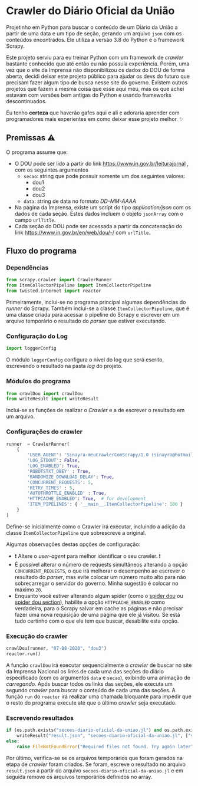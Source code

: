 # Crawler do Diário Oficial da União
Projetinho em Python para buscar o conteúdo de um Diário da União a partir de uma data e um tipo de seção, gerando um arquivo `json` com os conteúdos encontrados. Ele utiliza a versão 3.8 do Python e o framework Scrapy.

Este projeto serviu para eu treinar Python com um framework de *crawler* bastante conhecido que até então eu não possuía experiência. Porém, uma vez que o site da Imprensa não disponibilizou os dados do DOU de forma aberta, decidi deixar este projeto público para ajudar os devs do futuro que precisam fazer algum tipo de busca nesse site do governo. Existem outros projetos que fazem a mesma coisa que esse aqui meu, mas os que achei estavam com versões bem antigas do Python e usando frameworks descontinuados.

Eu tenho **certeza** que haverão gafes aqui e ali e adoraria aprender com programadores mais experientes em como deixar esse projeto melhor. :sparkles:

## Premissas :warning:
O programa assume que:
* O DOU pode ser lido a partir do link https://www.in.gov.br/leiturajornal , com os seguintes argumentos
    * `secao`: string que pode possuir somente um dos seguintes valores:
        * dou1
        * dou2
        * dou3
    * `data`: string de data no formato *DD-MM-AAAA*
* Na página da Imprensa, existe um script do tipo *application/json* com os dados de cada seção. Estes dados incluem o objeto `jsonArray` com o campo `urlTitle`.
* Cada seção do DOU pode ser acessada a partir da concatenação do link https://www.in.gov.br/en/web/dou/-/ com `urlTitle`.

## Fluxo do programa

### Dependências
```python
from scrapy.crawler import CrawlerRunner
from ItemCollectorPipeline import ItemCollectorPipeline
from twisted.internet import reactor
```
Primeiramente, inclui-se no programa principal algumas dependências do *runner* do Scrapy. Também inclui-se a classe `ItemCollectorPipeline`, que é uma classe criada para acessar o pipeline do Scrapy e escrever em um arquivo temporário o resultado do *parser* que estiver executando.

### Configuração do Log
```python
import loggerConfig
```
O módulo `loggerConfig` configura o nível do log que será escrito, escrevendo o resultado na pasta *log* do projeto.

### Módulos do programa
```python
from crawlDou import crawlDou
from writeResult import writeResult
```
Inclui-se as funções de realizar o *Crawler* e a de escrever o resultado em um arquivo.

### Configurações do crawler
```python
runner  = CrawlerRunner(
    {
        'USER_AGENT': 'Sinayra-meuCrawlerComScrapy/1.0 (sinayra@hotmail.com)',
        'LOG_STDOUT': False,
        'LOG_ENABLED': True,
        'ROBOTSTXT_OBEY' : True,
        'RANDOMIZE_DOWNLOAD_DELAY': True,
        'CONCURRENT_REQUESTS': 5,
        'RETRY_TIMES' : 5,
        'AUTOTHROTTLE_ENABLED' : True,
        'HTTPCACHE_ENABLED': True,  # for development
        'ITEM_PIPELINES': { '__main__.ItemCollectorPipeline': 100 }
    }
)
```

Define-se inicialmente como o Crawler irá executar, incluindo a adição da classe `ItemCollectorPipeline` que sobrescreve a original.

Algumas observações destas opções de configuração:
*  :exclamation: Altere o *user-agent* para melhor identificar o seu crawler. :exclamation:
* É possível alterar o número de requests simultâneos alterando a opção `CONCURRENT_REQUESTS`, o que irá melhorar o desempenho ao escrever o resultado do *parser*, mas evite colocar um número muito alto para não sobrecarregar o servidor do governo. Minha sugestão é colocar no máximo `20`.
* Enquanto você estiver alterando algum spider (como o [spider dou](dou.py) ou [spider dou section](douSection.py)), habilite a opção `HTTPCACHE_ENABLED` como verdadeira, para o Scrapy salvar em cache as páginas e não precisar fazer uma nova requisição de uma página que ele já visitou. Se está tudo certinho com o que ele tem que buscar, desabilite esta opção.

### Execução do crawler
```python
crawlDou(runner, "07-08-2020", "dou3")
reactor.run()
```
A função `crawlDou` irá executar sequencialmente o *crawler* de buscar no site da Imprensa Nacional os links de cada uma das seções do diário especificado (com os argumentos `data` e `secao`), exibindo uma animação de *carregando*. Após buscar todos os links das seções, ele executa um segundo *crawler* para buscar o conteúdo de cada uma das seções.
A função `run` do `reactor` irá realizar uma chamada bloquante para impedir que o resto do programa execute até que o último *crawler* seja executado.

### Escrevendo resultados
```python
if (os.path.exists("secoes-diario-oficial-da-uniao.jl") and os.path.exists("diario-oficial-da-uniao.jl")):
    writeResult("result.json", "secoes-diario-oficial-da-uniao.jl", ["secoes-diario-oficial-da-uniao.jl", "diario-oficial-da-uniao.jl"])
else:
    raise FileNotFoundError("Required files not found. Try again later")
```

Por último, verifica-se se os arquivos temporários que foram gerados na etapa de *crawler* foram criados. Se foram, escreve o resultado no arquivo `result.json` a partir do arquivo `secoes-diario-oficial-da-uniao.jl` e em seguida remove os arquivos temporários definidos no array.
